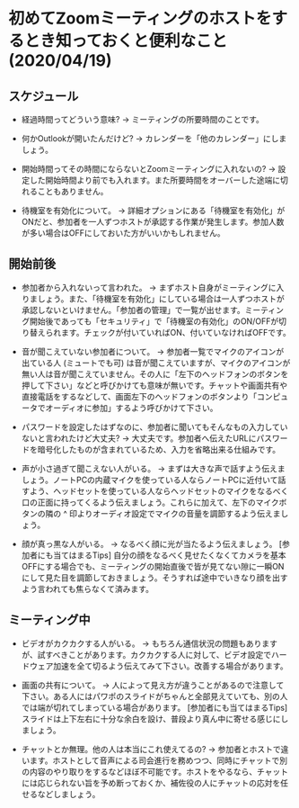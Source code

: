 # 初めてZoomミーティングのホストをするとき知っておくと便利なこと (2020/04/19)

## スケジュール

* 経過時間ってどういう意味?
  &rarr; ミーティングの所要時間のことです。

* 何かOutlookが開いたんだけど?
  &rarr; カレンダーを「他のカレンダー」にしましょう。

* 開始時間ってその時間にならないとZoomミーティングに入れないの?
  &rarr; 設定した開始時間より前でも入れます。また所要時間をオーバーした途端に切れることもありません。

* 待機室を有効化について。
  &rarr; 詳細オプションにある「待機室を有効化」がONだと、参加者を一人ずつホストが承認する作業が発生します。参加人数が多い場合はOFFにしておいた方がいいかもしれません。

## 開始前後

* 参加者から入れないって言われた。
  &rarr; まずホスト自身がミーティングに入りましょう。また、「待機室を有効化」にしている場合は一人ずつホストが承認しないといけません。「参加者の管理」で一覧が出せます。ミーティング開始後であっても「セキュリティ」で「待機室の有効化」のON/OFFが切り替えられます。チェックが付いていればON、付いていなければOFFです。

* 音が聞こえていない参加者について。
  &rarr; 参加者一覧でマイクのアイコンが出ている人 (ミュートでも可) は音が聞こえていますが、マイクのアイコンが無い人は音が聞こえていません。その人に「左下のヘッドフォンのボタンを押して下さい」などと呼びかけても意味が無いです。チャットや画面共有や直接電話をするなどして、画面左下のヘッドフォンのボタンより「コンピュータでオーディオに参加」するよう呼びかけて下さい。

* パスワードを設定したはずなのに、参加者に聞いてもそんなもの入力していないと言われたけど大丈夫?
  &rarr; 大丈夫です。参加者へ伝えたURLにパスワードを暗号化したものが含まれているため、入力を省略出来る仕組みです。

* 声が小さ過ぎて聞こえない人がいる。
  &rarr; まずは大きな声で話すよう伝えましょう。ノートPCの内蔵マイクを使っている人ならノートPCに近付いて話すよう、ヘッドセットを使っている人ならヘッドセットのマイクをなるべく口の正面に持ってくるよう伝えましょう。これらに加えて、左下のマイクボタンの隣の ^ 印よりオーディオ設定でマイクの音量を調節するよう伝えましょう。

* 顔が真っ黒な人がいる。
  &rarr; なるべく顔に光が当たるよう伝えましょう。
  [参加者にも当てはまるTips] 自分の顔をなるべく見せたくなくてカメラを基本OFFにする場合でも、ミーティングの開始直後で皆が見てない隙に一瞬ONにして見た目を調節しておきましょう。そうすれば途中でいきなり顔を出すよう言われても焦らなくて済みます。

## ミーティング中

* ビデオがカクカクする人がいる。
  &rarr; もちろん通信状況の問題もありますが、試すべきことがあります。カクカクする人に対して、ビデオ設定でハードウェア加速を全て切るよう伝えてみて下さい。改善する場合があります。

* 画面の共有について。
  &rarr; 人によって見え方が違うことがあるので注意して下さい。ある人にはパワポのスライドがちゃんと全部見えていても、別の人では端が切れてしまっている場合があります。
  [参加者にも当てはまるTips] スライドは上下左右に十分な余白を設け、普段より真ん中に寄せる感じにしましょう。

* チャットとか無理。他の人は本当にこれ使えてるの? 
  &rarr; 参加者とホストで違います。ホストとして音声による司会進行を務めつつ、同時にチャットで別の内容のやり取りをするなどほぼ不可能です。ホストをやるなら、チャットには応じられない旨を予め断っておくか、補佐役の人にチャットの応対を任せるなどしましょう。